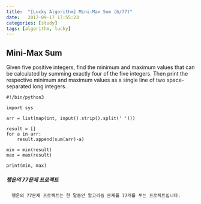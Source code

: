 ```yaml
---
title:  "[Lucky Algorithm] Mini-Max Sum (6/77)"
date:   2017-09-17 17:55:23
categories: [study]
tags: [algorithm, lucky]
---
```

## Mini-Max Sum
Given five positive integers, find the minimum and maximum values that can be calculated by summing exactly four of the five integers. Then print the respective minimum and maximum values as a single line of two space-separated long integers.

```
#!/bin/python3

import sys

arr = list(map(int, input().strip().split(' ')))

result = []
for a in arr:
    result.append(sum(arr)-a)

min = min(result)
max = max(result)

print(min, max)
```

##### 행운의 77문제 프로젝트
```
  행운의 77문제 프로젝트는 한 달동안 알고리즘 문제를 77개를 푸는 프로젝트입니다.
```
